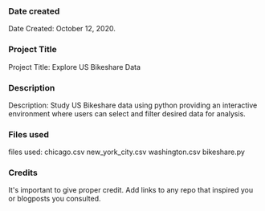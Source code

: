 ### Date created
Date Created:   October 12, 2020.

### Project Title
Project Title: Explore US Bikeshare Data

### Description
Description:
Study US Bikeshare data using python providing an interactive environment where users can select and filter desired data for analysis.  

### Files used
files used:
chicago.csv
new_york_city.csv
washington.csv
bikeshare.py

### Credits
It's important to give proper credit. Add links to any repo that inspired you or blogposts you consulted.
